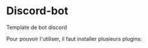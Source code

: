 # Discord-bot

Template de bot discord

Pour pouvoir l'utiliser, il faut installer plusieurs plugins:
  
